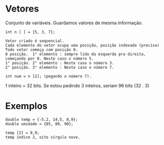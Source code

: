 # Vetores 

Conjunto de variáveis. Guardamos valores de mesma informação.

	int n [ ] = {5, 3, 7}; 
	
	Vetor criado é sequencial.
	Cada elemento do vetor ocupa uma posição, posição indexada (precisa)
	Todo vetor começa com posição 0.
	0 posição.  1° elemento : sempre lido da esquerda pra direita, começando por 0. Neste caso o número 5.
	1° posição. 2° elemento : Neste caso o número 3.
	2° posição. 3° elemento : Neste caso o número 7.
	
	int num = n [2]; (pegando o número 7).
	
1  inteiro = 32 bits.
Se estou pedindo 3 inteiros, seriam 96 bits (32 . 3)

# Exemplos 
	
	double temp = {-5.2, 14,5, 8,9};
	double umidade = {85, 80, 90};
	
	temp [2] = 8,9;
	temp índice 2, oito vírgula nove.
